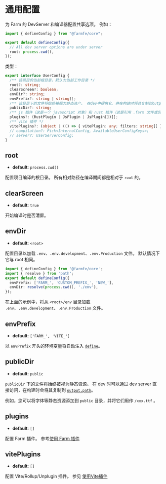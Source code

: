 # 通用配置 

为 Farm 的 DevServer 和编译器配置共享选项。 例如：

```ts
import { defineConfig } from "@farmfe/core";

export default defineConfig({
  // All dev server options are under server
  root: process.cwd(),
});
```

类型：
```ts
export interface UserConfig {
  /** 该项目的当前根目录，默认为当前工作目录 */
  root?: string;
  clearScreen?: boolean;
  envDir?: string;
  envPrefix?: string | string[];
  /** 该目录下的文件将始终被视为静态资产。 在dev中提供它，并在构建时将其复制到output.path */
  publicDir?: string;
  /** js 插件（这是一个 javascript 对象）和 rust 插件（这是引用 .farm 文件或包的字符串） */
  plugins?: (RustPlugin | JsPlugin | JsPlugin[])[];
  /** vite 插件 */
  vitePlugins?: (object | (() => { vitePlugin: any; filters: string[] }))[];
  // compilation?: Pick<InternalConfig, AvailableUserConfigKeys>;
  // server?: UserServerConfig;
}
```
## root

- **default**: `process.cwd()`

配置项目编译的根目录。 所有相对路径在编译期间都是相对于 `root` 的。

## clearScreen
- **default**: `true`

开始编译时是否清屏。

## envDir
- **default**: `<root>`

配置目录以加载 `.env`、`.env.development`、`.env.Production` 文件。 默认情况下它与 root 相同。

```ts
import { defineConfig } from '@farmfe/core';
import { resolve } from 'path';
export default defineConfig({
  envPrefix: ['FARM_', 'CUSTOM_PREFIX_', 'NEW_'],
  envDir: resolve(process.cwd(), './env'),
});
```
在上面的示例中，将从 `<root>/env` 目录加载 `.env`、`.env.development`、`.env.Production` 文件。

## envPrefix
- **default**: `['FARM_', 'VITE_']`

以 `envPrefix` 开头的环境变量将自动注入 [`define`](/docs/config/compilation-options#define)。

## publicDir
- **default**: `public`

`publicDir` 下的文件将始终被视为静态资源。 在 dev 时可以通过 dev server 直接访问，在构建时会将其复制到 [`output.path`](/docs/config/compilation-options#outputpath)。

例如，您可以将字体等静态资源添加到 `public` 目录，并将它们用作 `/xxx.ttf` 。

## plugins
- **default**: `[]`

配置 Farm 插件。 参考[使用 Farm 插件](/docs/using-plugins#farm-compilation-plugins)

## vitePlugins
- **default**: `[]`

配置 Vite/Rollup/Unplugin 插件。 参见 [使用Vite插件](/docs/using-plugins#using-viterollupunplugin-plugins-in-farm)